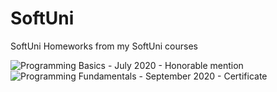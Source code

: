 # SoftUni
SoftUni Homeworks from my SoftUni courses

![Programming Basics - July 2020 - Honorable mention](https://user-images.githubusercontent.com/71307782/99219687-e05b3580-27e5-11eb-85cf-b201d9893f35.jpeg)
![Programming Fundamentals - September 2020 - Certificate](https://user-images.githubusercontent.com/71307782/102919456-91ae5480-4491-11eb-8fb2-2027a3d58841.jpeg)
